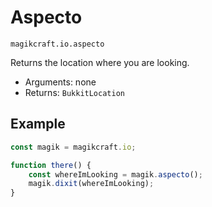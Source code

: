 # Aspecto

`magikcraft.io.aspecto`

Returns the location where you are looking.

* Arguments: none
* Returns: `BukkitLocation`

## Example

```javascript
const magik = magikcraft.io;

function there() {
    const whereImLooking = magik.aspecto();
    magik.dixit(whereImLooking);
}
```
